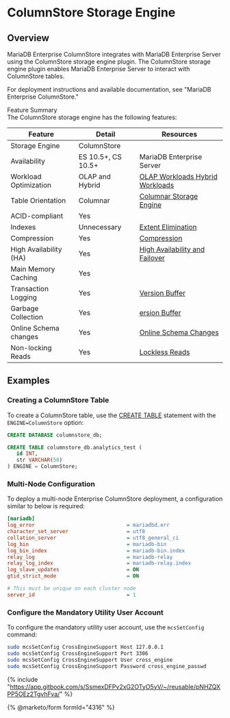 # ColumnStore Storage Engine

## Overview

MariaDB Enterprise ColumnStore integrates with MariaDB Enterprise Server using the ColumnStore storage engine plugin. The ColumnStore storage engine plugin enables MariaDB Enterprise Server to interact with ColumnStore tables.

For deployment instructions and available documentation, see "MariaDB Enterprise ColumnStore."

Feature Summary\
The ColumnStore storage engine has the following features:

| Feature                | Detail             | Resources                                                                                                                                     |
| ---------------------- | ------------------ | --------------------------------------------------------------------------------------------------------------------------------------------- |
| Storage Engine         | ColumnStore        |                                                                                                                                               |
| Availability           | ES 10.5+, CS 10.5+ | MariaDB Enterprise Server                                                                                                                     |
| Workload Optimization  | OLAP and Hybrid    | [OLAP Workloads ](columnstore-storage-architecture.md#olap-workloads)[Hybrid Workloads](columnstore-storage-architecture.md#hybrid-workloads) |
| Table Orientation      | Columnar           | [Columnar Storage Engine](columnstore-architectural-overview.md#columnar-storage-engine)                                                      |
| ACID-compliant         | Yes                |                                                                                                                                               |
| Indexes                | Unnecessary        | [Extent Elimination](mariadb-enterprise-columnstore-query-evaluation.md#extent-elimination)                                                   |
| Compression            | Yes                | [Compression](https://app.gitbook.com/s/SsmexDFPv2xG2OTyO5yV/ha-and-performance/optimization-and-tuning/optimization-and-tuning-compression)  |
| High Availability (HA) | Yes                | [High Availability and Failover](columnstore-architectural-overview.md#high-availability-and-failover)                                        |
| Main Memory Caching    | Yes                |                                                                                                                                               |
| Transaction Logging    | Yes                | [Version Buffer](columnstore-storage-architecture.md#version-buffer)                                                                          |
| Garbage Collection     | Yes                | [ersion Buffer](columnstore-storage-architecture.md#version-buffer)                                                                           |
| Online Schema changes  | Yes                | [Online Schema Changes](mariadb-enterprise-columnstore-locking.md#online-schema-changes)                                                      |
| Non-locking Reads      | Yes                | [Lockless Reads](mariadb-enterprise-columnstore-locking.md#lockless-reads)                                                                    |

## Examples

### Creating a ColumnStore Table

To create a ColumnStore table, use the [CREATE TABLE](https://app.gitbook.com/s/SsmexDFPv2xG2OTyO5yV/reference/sql-statements/data-definition/create/create-table) statement with the `ENGINE=ColumnStore` option:

```sql
CREATE DATABASE columnstore_db;

CREATE TABLE columnstore_db.analytics_test (
   id INT,
   str VARCHAR(50)
) ENGINE = ColumnStore;
```

### Multi-Node Configuration

To deploy a multi-node Enterprise ColumnStore deployment, a configuration similar to below is required:

```ini
[mariadb]
log_error                              = mariadbd.err
character_set_server                   = utf8
collation_server                       = utf8_general_ci
log_bin                                = mariadb-bin
log_bin_index                          = mariadb-bin.index
relay_log                              = mariadb-relay
relay_log_index                        = mariadb-relay.index
log_slave_updates                      = ON
gtid_strict_mode                       = ON

# This must be unique on each cluster node
server_id                              = 1
```

### Configure the Mandatory Utility User Account

To configure the mandatory utility user account, use the `mcsSetConfig` command:

```bash
sudo mcsSetConfig CrossEngineSupport Host 127.0.0.1
sudo mcsSetConfig CrossEngineSupport Port 3306
sudo mcsSetConfig CrossEngineSupport User cross_engine
sudo mcsSetConfig CrossEngineSupport Password cross_engine_passwd
```

{% include "https://app.gitbook.com/s/SsmexDFPv2xG2OTyO5yV/~/reusable/pNHZQXPP5OEz2TgvhFva/" %}

{% @marketo/form formId="4316" %}

